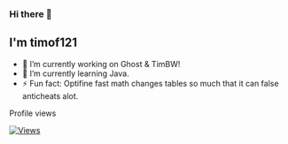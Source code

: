 ### Hi there 👋

## I'm timof121

- 🔭 I’m currently working on Ghost & TimBW!
- 🌱 I’m currently learning Java.
- ⚡ Fun fact: Optifine fast math changes tables so much that it can false anticheats alot.

 Profile views 
 
 [![Views](https://hits.seeyoufarm.com/api/count/incr/badge.svg?url=https%3A%2F%2Fgithub.com%2Ftimof121&count_bg=%2379C83D&title_bg=%23555555&icon=&icon_color=%23E7E7E7&title=hits&edge_flat=false)](https://hits.seeyoufarm.com)

